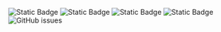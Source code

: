 ![Static Badge](https://img.shields.io/badge/blacklists-60-000000) ![Static Badge](https://img.shields.io/badge/blacklisted-2670747-cc0000) ![Static Badge](https://img.shields.io/badge/whitelisted-2245-00CC00) ![Static Badge](https://img.shields.io/badge/streaming_blacklist-28107-000000) ![GitHub issues](https://img.shields.io/github/issues/fabriziosalmi/blacklists)
